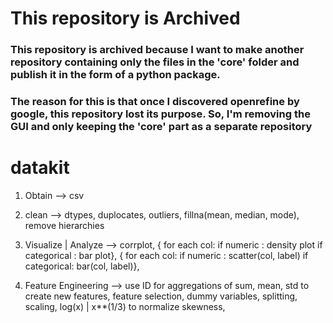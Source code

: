 # This repository is Archived

### This repository is archived because I want to make another repository containing only the files in the 'core' folder and publish it in the form of a python package.

### The reason for this is that once I discovered openrefine by google, this repository lost its purpose. So, I'm removing the GUI and only keeping the 'core' part as a separate repository

# datakit

1. Obtain --> csv

2. clean --> dtypes,
   duplocates,
   outliers,
   fillna(mean, median, mode),
   remove hierarchies

3. Visualize | Analyze --> corrplot,
   { for each col:
   if numeric : density plot
   if categorical : bar plot},
   { for each col:
   if numeric : scatter(col, label)
   if categorical: bar(col, label)},

4. Feature Engineering --> use ID for aggregations of sum, mean, std to create new features,
   feature selection,
   dummy variables,
   splitting,
   scaling,
   log(x) | x\*\*(1/3) to normalize skewness,
